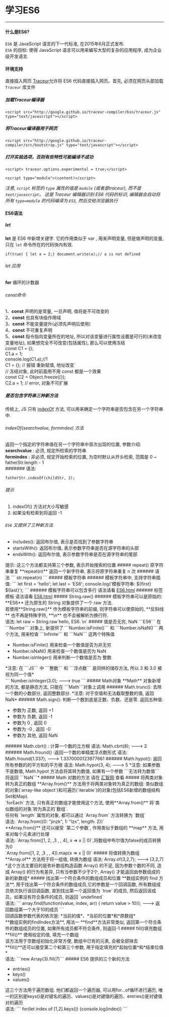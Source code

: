 学习ES6
=============



----------

#### 什么是ES6?
  ```ES6``` 是 JavaScript 语言的下一代标准, 在2015年6月正式发布.<br>
  ```ES6``` 的目标: 使得 JavaScript 语言可以用来编写大型的复杂的应用程序, 成为企业级开发语言. 

#### 环境支持
  直接插入网页
  <a href="http://aikar.co/projects/traceur/">Traceur</a>允许将 ES6 代码直接插入网页。首先, 必须在网页头部加载 ```Traceur``` 库文件<br>
#####  加载Traceur编译器
  ```
  <script src="http://google.github.io/traceur-compiler/bin/traceur.js" type="text/javascript"></script>
  ```
##### 将Traceur编译器用于网页
  ```
  <script src="http://google.github.io/traceur-compiler/src/bootstrap.js" type="text/javascript"></script>
  ```
##### 打开实验选项，否则有些特性可能编译不成功
  ```
  <script> traceur.options.experimental = true;</script>
  ```

  ```
  <script type="module">(content)</script>
  ```

 *注意, ```script``` 标签的 ```type``` 属性的值是 ```module``` (或者是traceur), 而不是 ```text/javascript```。 这是 Traceur 编辑器识别 ES6 代码的标识, 编辑器会自动将所有 ```type=module``` 的代码编译为 ```ES5```, 然后交给浏览器执行*

#### ES6语法
##### let
  
**let** 是 ES6 中新增关键字. 
  它的作用类似于 var , 用来声明变量, 但是做声明的变量, 只在 ```let``` 命令所在的代码快内有效.<br>
  ```
  if(true) { let a = 2;} document.write(a);// a is not defined
  ```
###### let 应用
  **for** 循环的计数器

###### const命令
  1、**const** 声明的是常量, 一旦声明, 值将是不可改变的<br>
  2、**const** 也具有块级作用域<br>
  3、**const** 不能变量提升(必须先声明后使用)<br>
  4、**const** 不可重复声明<br>
  5、**const** 指令指向变量所在的地址, 所以对该变量进行属性设置是可行的(未改变变量地址),
  如果想完全不可改变(包括属性), 那么可以使用冻结<br>
  const C1 = {}; <br>
  C1.a = 1;<br>
  console.log(C1.a);//1<br>
  C1 = {}; // 报错  重新赋值, 地址改变`<br>
  // 冻结对象, 此时前面用不用 const 都是一个效果<br>
  const C2 = Object.freeze({});<br>
  C2.a = 1; //  error, 对象不可扩展
##### 是否包含字符串三种新方法
  传统上, JS 只有 <a href="http://www.w3school.com.cn/jsref/jsref_indexOf.asp">indexOf</a> 方法, 可以用来确定一个字符串是否包含在另一个字符串中. 
###### indexOf(searchvalue, formindex) 方法
  返回一个指定的字符串值在另一个字符串中首次出现的位置, 参数介绍:<br>
  **searchvalue** : 必须, 规定所检索的字符串<br>
  **formindex**   : 非必须, 规定开始检索的位置, 为空时默认从开头检索, 范围是 0 ~ fatherStr.length - 1<br>
####### 语法: <br>
  ```
  fatherStr.indexOf(childStr, 2);
  ```
###### 提示 
  <ol>
    <li>indexOf() 方法对大小写敏感</li>
    <li>如果没有检索到将返回 -1</li>
  </ol> 

######  ``` ES6 ``` 又提供了三种新方法
  <ul>
    <li>includes(): 返回布尔值, 表示是否找到了参数字符串</li>
    <li>startsWith(): 返回布尔值, 表示参数字符串是否在源字符串的头部</li>
    <li>endsWith(): 返回布尔值, 表示参数字符串是否在源字符串的尾部</li>
  </ul>
  提示: 这三个方法都支持第三个参数, 表示开始搜索的位置
##### repeat() 原字符串重复
  **repeat(n)** 返回一个新字符串, 表示将原字符串重复 n 次
###### 语法
  ```
  str.repeat(n)
  ```
##### 模板字符串
###### 模板字符串中, 支持字符串插值: 
  ```
   let first = 'hello'; let last = 'ES6'; console.log('模板字符串: ${first} ${last}');
  ```
###### 模板字符串可以包含多行
  语法请看 <a href="https://github.com/crasslandWolf/Front-end-engineers-learning-process/blob/master/ES6/ES6.html">ES6.html</a>
###### 标签模板
  语法请看 <a href="https://github.com/crasslandWolf/Front-end-engineers-learning-process/blob/master/ES6/ES6.html">ES6.html</a>
##### String.raw()
###### 模板字符串可以是原始的: 
  **ES6**  还为原生的  String  对象提供了一个  raw  方法.<br>
  若使用**String.raw()** 作为模板字符串的前缀, 则字符串可以使原始的, **反斜线** 也不再是特殊字符, **\n**  也不会被解析为换行符.<br>
  语法: let raw = String.raw`hello, ES6. \n`
##### 值是否无穷, NaN
  ```ES6``` 在```Numbe``` 对象上, 新提供了 ```Number.isFinite()``` 和 ```Number.isNaN()``` 两个方法, 用来检查 ```Infinite``` 和 ```NaN``` 这两个特殊值
  <ul>
    <li>Number.isFinite() 用来检查一个数值是否为非无穷</li>
    <li>Number.isNaN() 用来检查一个数值是否为 NaN</li>
    <li>Number.isInteger() 用来判断一个数值是否为 整数</li>
  </ul>
  *注意: 在 ```JS``` 中 ```整数``` 和 ```浮点数``` 是同样的储存方法, 所以 3 和 3.0 被视为同一个值*<br>
  ```
  Number.isInteger(3.0); ---> true
  ```
##### Math对象
  **Math** 对象新增的方法, 都是静态方法, 只能在 ```Math```对象上调用
###### Math.trunc(): 去除一个数的小数部分, 返回整数部分.
  *注意: 对于空值和无法截取整数的值, 返回NaN*
###### Math.sign(): 判断一个数到底是正数、负数、还是零.
  返回五种值:
  <ul>
    <li>参数为 正数, 返回 +1 </li>
	<li>参数为 负数, 返回 -1 </li>
	<li>参数为 0  , 返回  0 </li>
	<li>参数为 -0 , 返回 -0 </li>
	<li>参数为 其他, 返回 NaN</li>
  </ul>
###### Math.cbrt() : 计算一个数的立方根
  语法: Math.cbrt(8); ---> 2
###### Math.fround() :返回一个数的单精度浮点数形式
  语法: Math.fround(1.337); ---> 1.3370000123977661 
###### Math.hypot(): 返回所有参数的的平方和的平方根
  语法: Math.hypot(3, 4); ---> 5
  *注意: 如果参数不是数值, Math.hypot 方法会将其转为数值, 如果有一个参数 ```无法转为数值``` 将返回 ```NaN```*
##### Math 对数的方法
  请在 <a href="http://www.hubwiz.com/class/5594e91ac086935f4a6fb8ef">汇智网</a> 查看
##### 将两类对象转为真正的数组
  **Array.from()** 方法用于将两类对象转为真正的数组: 类似数组的对象(`array-like object`)和可遍历(`iterable`)的对象(包括ES6新增的数组结构Set和Map).<br>
  `forEach` 方法, 只有真正的数组才能使用这个方法, 使用**Array.from()** 将`类似数组的对象`转为真正的`数组`.<br>
  任何有 `length` 属性的对象, 都可以通过 `Array.from` 方法转换为 `数组`<br>
  语法: `Array.from({0: "jinzk", 1: "lzx", length: 2})`<br>
  **Array.from()** 还可以接受 `第二个参数`, 作用类似于数组的 **map** 方法, 用来对每个元素进行处理<br>
  语法:
  `Array.from([1, 2, ,3 , , 4], x => x || 0)`,将数组中布尔值为false的成员转换为0<br>
  `Array.from([1, 2, ,3 , , 4]).map(x => x || 0)`
##### 将值转换为数组
  **Array.of** 方法用于将一组值, 转换为数组
  语法: Array.of(3,2,7); ---> [3,2,7]
  *这个方法主要目的是弥补数组构造函数 Array() 的不足, 因为参数个数的不同, 造成 Array() 的行为有差异, 只有当参数不少于2个, Array() 才能返回由参数组成的新的新数组*
##### 找出第一个符合条件的数组成员和位置
  **数组实例的 find 方法**, 用于找出第一个符合条件的数组成员,它的参数是一个回调函数, 所有数组成员依次执行该回调函数, 直到找出第一个返回值为 `true` 的成员, 然后返回该成员。如果没有符合条件的成员, 则返回 `undefined` <br>
  语法: 
  ```
  array.find(function(value, index, arr) { return value > 10}); ---> 返回数组第一个大于10的成员
  ```<br>
  回调函数参数代表的依次是: *当前的值*、*当前的位置*和*原数组*<br>
  **数组实例的findIndex方法**, 用法一 **find**方法非常类似, 返回第一个符合条件的数组成员的位置, 如果所有成员都不符合条件, 则返回-1
##### fill()填充数组
  **fill()** 使用给定的值, 填充一个数组<br>
  该方法用于空数组初始化非常方便, 数组中已有的元素, 会被全部抹去<br>
  **fill()**还可以接受第二个和第三个参数, 用于指定填充的*起始位置*和*结束位值*<br>
  语法: ```new Array(3).fill(7)```
##### ES6 提供的三个新的方法
  <ul>
    <li>entries()</li>
	<li>keys()</li>
	<li>values()</li>
  </ul>
  这三个方法用于遍历数组. 他们都返回一个遍历器, 可以用for...of循环进行遍历, 唯一的区别是keys()是对键名的遍历、values()是对键值的遍历、entries()是对键值对的遍历<br>
  语法: 
  ```
  for(let index of [1,2].keys()) {console.log(index)}
  ```
  

  
  
  

 
